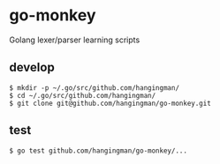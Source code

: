 # go-monkey

Golang lexer/parser learning scripts

## develop

```
$ mkdir -p ~/.go/src/github.com/hangingman/
$ cd ~/.go/src/github.com/hangingman/
$ git clone git@github.com/hangingman/go-monkey.git
```

## test

```
$ go test github.com/hangingman/go-monkey/...
```
